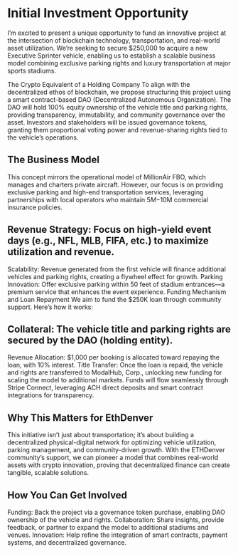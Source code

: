 # Initial Investment Opportunity 

I’m excited to present a unique opportunity to fund an innovative project at the intersection of blockchain technology, transportation, and real-world asset utilization. We’re seeking to secure $250,000 to acquire a new Executive Sprinter vehicle, enabling us to establish a scalable business model combining exclusive parking rights and luxury transportation at major sports stadiums.

The Crypto Equivalent of a Holding Company
To align with the decentralized ethos of blockchain, we propose structuring this project using a smart contract-based DAO (Decentralized Autonomous Organization). The DAO will hold 100% equity ownership of the vehicle title and parking rights, providing transparency, immutability, and community governance over the asset. Investors and stakeholders will be issued governance tokens, granting them proportional voting power and revenue-sharing rights tied to the vehicle’s operations.

## The Business Model
This concept mirrors the operational model of MillionAir FBO, which manages and charters private aircraft. However, our focus is on providing exclusive parking and high-end transportation services, leveraging partnerships with local operators who maintain $5M-$10M commercial insurance policies.

## Revenue Strategy: Focus on high-yield event days (e.g., NFL, MLB, FIFA, etc.) to maximize utilization and revenue.
Scalability: Revenue generated from the first vehicle will finance additional vehicles and parking rights, creating a flywheel effect for growth.
Parking Innovation: Offer exclusive parking within 50 feet of stadium entrances—a premium service that enhances the event experience.
Funding Mechanism and Loan Repayment
We aim to fund the $250K loan through community support. Here’s how it works:

## Collateral: The vehicle title and parking rights are secured by the DAO (holding entity).
Revenue Allocation: $1,000 per booking is allocated toward repaying the loan, with 10% interest.
Title Transfer: Once the loan is repaid, the vehicle and rights are transferred to ModalHub, Corp., unlocking new funding for scaling the model to additional markets.
Funds will flow seamlessly through Stripe Connect, leveraging ACH direct deposits and smart contract integrations for transparency.

## Why This Matters for EthDenver
This initiative isn’t just about transportation; it’s about building a decentralized physical-digital network for optimizing vehicle utilization, parking management, and community-driven growth. With the ETHDenver community’s support, we can pioneer a model that combines real-world assets with crypto innovation, proving that decentralized finance can create tangible, scalable solutions.

## How You Can Get Involved
Funding: Back the project via a governance token purchase, enabling DAO ownership of the vehicle and rights.
Collaboration: Share insights, provide feedback, or partner to expand the model to additional stadiums and venues.
Innovation: Help refine the integration of smart contracts, payment systems, and decentralized governance.
